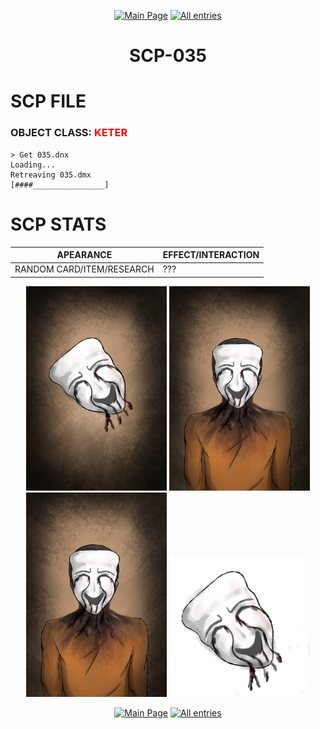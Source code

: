 <p align=center>
    <a href="../../../index">
        <img src="https://img.shields.io/badge/GO_TO-MAIN_PAGE-ffffff?style=for-the-badge&labelColor=000000&color=ffffff" title="Main Page"/></a>
    <a href="../../tree">
        <img src="https://img.shields.io/badge/GO_TO-ALL_ENTRIES-ffffff?style=for-the-badge&labelColor=000000&color=ffffff" title="All entries"></a>
</p>
<h1 align="center">SCP-035</h1>

# SCP FILE
### OBJECT CLASS: <span style="color:red">KETER</span>

```
> Get 035.dnx
Loading...
Retreaving 035.dmx
[####________________]
```

# SCP STATS

| APEARANCE | EFFECT/INTERACTION |
| - | - |
| RANDOM CARD/ITEM/RESEARCH | ??? |

<p align="center">
    <img src="../../../assets/images/scp/keter/035/SCP_035.jpg" title="SCP-035 Human" width="225"/>
    <img src="../../../assets/images/scp/keter/035/SCP_035_Human.jpg" title="SCP-035" width="225"/>
    <img src="../../../assets/images/scp/keter/035/scp035.png" title="SCP-035 Human" width="225"/>
    <img src="../../../assets/images/scp/keter/035/scp035item.png" title="SCP-035" width="225"/>
</p>
<p align=center>
    <a href="../../../index">
        <img src="https://img.shields.io/badge/GO_TO-MAIN_PAGE-ffffff?style=for-the-badge&labelColor=000000&color=ffffff" title="Main Page"/></a>
    <a href="../../tree">
        <img src="https://img.shields.io/badge/GO_TO-ALL_ENTRIES-ffffff?style=for-the-badge&labelColor=000000&color=ffffff" title="All entries"></a>
</p>